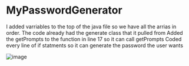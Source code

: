 # MyPasswordGenerator
I added varriables to the top of the java file so we have all the arrias in order. 
The code already had the generate class that it pulled from
Added the getPrompts to the function in line 17 so it can call getPrompts
Coded every line of if statments so it can generate the password the user wants 


![image](https://user-images.githubusercontent.com/105683817/173169414-14d2327e-de32-4d6d-824b-0d2b9a2698dd.png)
